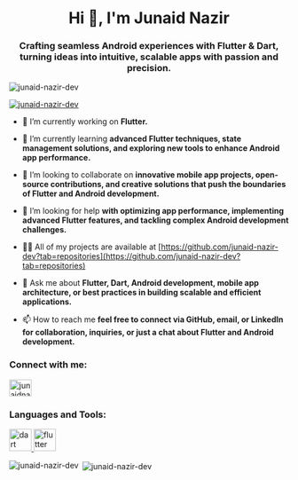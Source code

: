 <h1 align="center">Hi 👋, I'm Junaid Nazir</h1>
<h3 align="center">Crafting seamless Android experiences with Flutter & Dart, turning ideas into intuitive, scalable apps with passion and precision.</h3>

<p align="left"> <img src="https://komarev.com/ghpvc/?username=junaid-nazir-dev&label=Profile%20views&color=0e75b6&style=flat" alt="junaid-nazir-dev" /> </p>

<p align="left"> <a href="https://github.com/ryo-ma/github-profile-trophy"><img src="https://github-profile-trophy.vercel.app/?username=junaid-nazir-dev" alt="junaid-nazir-dev" /></a> </p>

- 🔭 I’m currently working on **Flutter.**

- 🌱 I’m currently learning **advanced Flutter techniques, state management solutions, and exploring new tools to enhance Android app performance.**

- 👯 I’m looking to collaborate on **innovative mobile app projects, open-source contributions, and creative solutions that push the boundaries of Flutter and Android development.**

- 🤝 I’m looking for help **with optimizing app performance, implementing advanced Flutter features, and tackling complex Android development challenges.**

- 👨‍💻 All of my projects are available at [https://github.com/junaid-nazir-dev?tab=repositories](https://github.com/junaid-nazir-dev?tab=repositories)

- 💬 Ask me about **Flutter, Dart, Android development, mobile app architecture, or best practices in building scalable and efficient applications.**

- 📫 How to reach me **feel free to connect via GitHub, email, or LinkedIn for collaboration, inquiries, or just a chat about Flutter and Android development.**

<h3 align="left">Connect with me:</h3>
<p align="left">
<a href="https://linkedin.com/in/junaidnazirofficial" target="blank"><img align="center" src="https://raw.githubusercontent.com/rahuldkjain/github-profile-readme-generator/master/src/images/icons/Social/linked-in-alt.svg" alt="junaidnazirofficial" height="30" width="40" /></a>
</p>

<h3 align="left">Languages and Tools:</h3>
<p align="left"> <a href="https://dart.dev" target="_blank" rel="noreferrer"> <img src="https://www.vectorlogo.zone/logos/dartlang/dartlang-icon.svg" alt="dart" width="40" height="40"/> </a> <a href="https://flutter.dev" target="_blank" rel="noreferrer"> <img src="https://www.vectorlogo.zone/logos/flutterio/flutterio-icon.svg" alt="flutter" width="40" height="40"/> </a> </p>

<p><img align="left" src="https://github-readme-stats.vercel.app/api/top-langs?username=junaid-nazir-dev&show_icons=true&locale=en&layout=compact" alt="junaid-nazir-dev" /></p>

<p>&nbsp;<img align="center" src="https://github-readme-stats.vercel.app/api?username=junaid-nazir-dev&show_icons=true&locale=en" alt="junaid-nazir-dev" /></p>
